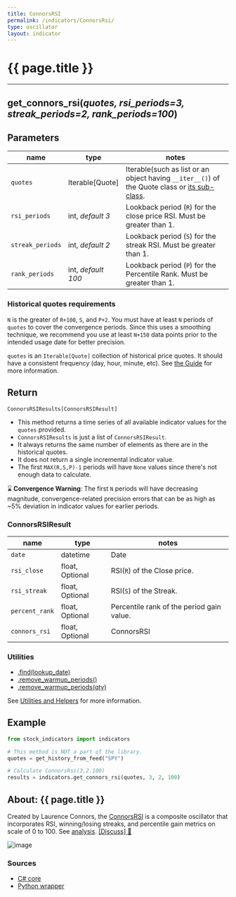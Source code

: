 ```yaml
---
title: ConnorsRSI
permalink: /indicators/ConnorsRsi/
type: oscillator
layout: indicator
---
```


# {{ page.title }}
<hr>

## **get_connors_rsi**(*quotes, rsi_periods=3, streak_periods=2, rank_periods=100*)

## Parameters

| name | type | notes
| -- |-- |--
| `quotes` | Iterable[Quote] | Iterable(such as list or an object having `__iter__()`) of the Quote class or [its sub-class]({{site.baseurl}}/guide/#using-custom-quote-classes).
| `rsi_periods` | int, *default 3* | Lookback period (`R`) for the close price RSI.  Must be greater than 1.
| `streak_periods` | int, *default 2* | Lookback period (`S`) for the streak RSI.  Must be greater than 1.
| `rank_periods` | int, *default 100* | Lookback period (`P`) for the Percentile Rank.  Must be greater than 1.

### Historical quotes requirements

`N` is the greater of `R+100`, `S`, and `P+2`.  You must have at least `N` periods of `quotes` to cover the convergence periods.  Since this uses a smoothing technique, we recommend you use at least `N+150` data points prior to the intended usage date for better precision.

`quotes` is an `Iterable[Quote]` collection of historical price quotes.  It should have a consistent frequency (day, hour, minute, etc).  See [the Guide]({{site.baseurl}}/guide/#historical-quotes) for more information.

## Return

```python
ConnorsRSIResults[ConnorsRSIResult]
```

- This method returns a time series of all available indicator values for the `quotes` provided.
- `ConnorsRSIResults` is just a list of `ConnorsRSIResult`.
- It always returns the same number of elements as there are in the historical quotes.
- It does not return a single incremental indicator value.
- The first `MAX(R,S,P)-1` periods will have `None` values since there's not enough data to calculate.

:hourglass: **Convergence Warning**: The first `N` periods will have decreasing magnitude, convergence-related precision errors that can be as high as ~5% deviation in indicator values for earlier periods.

### ConnorsRSIResult

| name | type | notes
| -- |-- |--
| `date` | datetime | Date
| `rsi_close` | float, Optional | RSI(`R`) of the Close price.
| `rsi_streak` | float, Optional | RSI(`S`) of the Streak.
| `percent_rank` | float, Optional | Percentile rank of the period gain value.
| `connors_rsi` | float, Optional | ConnorsRSI

### Utilities

- [.find(lookup_date)]({{site.baseurl}}/utilities#find-indicator-result-by-date)
- [.remove_warmup_periods()]({{site.baseurl}}/utilities#remove-warmup-periods)
- [.remove_warmup_periods(qty)]({{site.baseurl}}/utilities#remove-warmup-periods)

See [Utilities and Helpers]({{site.baseurl}}/utilities#utilities-for-indicator-results) for more information.

## Example

```python
from stock_indicators import indicators

# This method is NOT a part of the library.
quotes = get_history_from_feed("SPY")

# Calculate ConnorsRsi(3,2.100)
results = indicators.get_connors_rsi(quotes, 3, 2, 100)
```

## About: {{ page.title }}

Created by Laurence Connors, the [ConnorsRSI](https://alvarezquanttrading.com/wp-content/uploads/2016/05/ConnorsRSIGuidebook.pdf) is a composite oscillator that incorporates RSI, winning/losing streaks, and percentile gain metrics on scale of 0 to 100.  See [analysis](https://alvarezquanttrading.com/blog/connorsrsi-analysis).
[[Discuss] :speech_balloon:]({{site.github.base_repository_url}}/discussions/260 "Community discussion about this indicator")

![image]({{site.charturl}}/ConnorsRsi.png)

### Sources

- [C# core]({{site.base_sourceurl}}/a-d/ConnorsRsi/ConnorsRsi.cs)
- [Python wrapper]({{site.sourceurl}}/connors_rsi.py)

